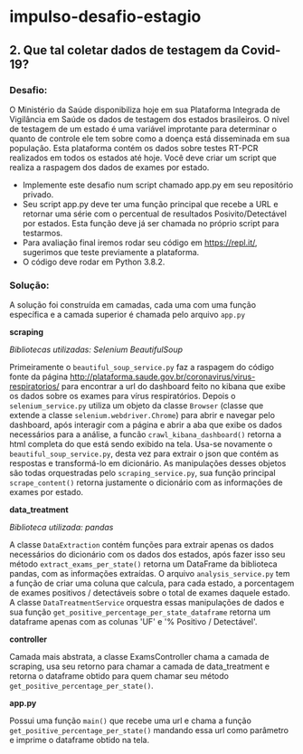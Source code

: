 # impulso-desafio-estagio
## 2. Que tal coletar dados de testagem da Covid-19?
### Desafio:
O Ministério da Saúde disponibiliza hoje em sua Plataforma Integrada de Vigilância em Saúde os dados de testagem dos estados brasileiros. O nível de testagem de um estado é uma variável improtante para determinar o quanto de controle ele tem sobre como a doença está disseminada em sua população. Esta plataforma contém os dados sobre testes RT-PCR realizados em todos os estados até hoje. Você deve criar um script que realiza a raspagem dos dados de exames por estado.

* Implemente este desafio num script chamado app.py em seu repositório privado.
* Seu script app.py deve ter uma função principal que recebe a URL e retornar uma série com o percentual de resultados Posivito/Detectável por estados. Esta função deve já ser chamada no próprio script para testarmos.
* Para avaliação final iremos rodar seu código em https://repl.it/, sugerimos que teste previamente a plataforma.
* O código deve rodar em Python 3.8.2.

### Solução:
A solução foi construída em camadas, cada uma com uma função específica e a camada superior é chamada pelo arquivo `app.py`

**scraping**

*Bibliotecas utilizadas:*
*Selenium*
*BeautifulSoup*

Primeiramente o `beautiful_soup_service.py` faz a raspagem do código fonte da página http://plataforma.saude.gov.br/coronavirus/virus-respiratorios/ para encontrar a url do dashboard feito no kibana que exibe os dados sobre os exames para vírus respiratórios.
Depois o `selenium_service.py` utiliza um objeto da classe `Browser` (classe que extende a classe `selenium.webdriver.Chrome`) para abrir e navegar pelo dashboard, após interagir com a página e abrir a aba que exibe os dados necessários para a análise, a funcão `crawl_kibana_dashboard()` retorna a html completa do que está sendo exibido na tela. Usa-se novamente o `beautiful_soup_service.py`, desta vez para extrair o json que contém as respostas e transformá-lo em dicionário. As manipulações desses objetos são todas orquestradas pelo `scraping_service.py`, sua função principal `scrape_content()` retorna justamente o dicionário com as informações de exames por estado.

**data_treatment**

*Biblioteca utilizada:*
*pandas*

A classe `DataExtraction` contém funções para extrair apenas os dados necessários do dicionário com os dados dos estados, após fazer isso seu método `extract_exams_per_state()` retorna um DataFrame da biblioteca pandas, com as informações extraídas.
O arquivo `analysis_service.py` tem a função de criar uma coluna que calcula, para cada estado, a porcentagem de exames positivos / detectáveis sobre o total de exames daquele estado. A classe `DataTreatmentService` orquestra essas manipulações de dados e sua função `get_positive_percentage_per_state_dataframe` retorna um dataframe apenas com as colunas 'UF' e '% Positivo / Detectável'.

**controller**

Camada mais abstrata, a classe ExamsController chama a camada de scraping, usa seu retorno para chamar a camada de data_treatment e retorna o dataframe obtido para quem chamar seu método `get_positive_percentage_per_state()`.

**app.py**

Possui uma função `main()` que recebe uma url e chama a função `get_positive_percentage_per_state()` mandando essa url como parâmetro e imprime o dataframe obtido na tela.